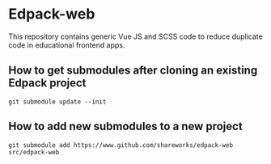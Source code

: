 # Edpack-web

This repository contains generic Vue JS and SCSS code to reduce duplicate code in educational frontend apps.

## How to get submodules after cloning an existing Edpack project

```
git submodule update --init
```

## How to add new submodules to a new project

```
git submodule add https://www.github.com/shareworks/edpack-web src/edpack-web
```
